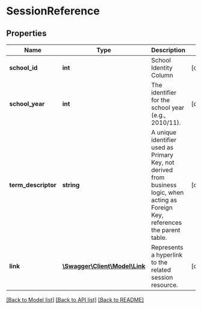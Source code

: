 # SessionReference

## Properties
Name | Type | Description | Notes
------------ | ------------- | ------------- | -------------
**school_id** | **int** | School Identity Column | [optional] 
**school_year** | **int** | The identifier for the school year (e.g., 2010/11). | [optional] 
**term_descriptor** | **string** | A unique identifier used as Primary Key, not derived from business logic, when acting as Foreign Key, references the parent table. | [optional] 
**link** | [**\Swagger\Client\Model\Link**](Link.md) | Represents a hyperlink to the related session resource. | [optional] 

[[Back to Model list]](../README.md#documentation-for-models) [[Back to API list]](../README.md#documentation-for-api-endpoints) [[Back to README]](../README.md)


